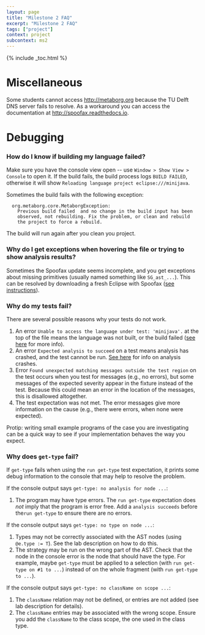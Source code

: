 ```yaml
---
layout: page
title: "Milestone 2 FAQ"
excerpt: "Milestone 2 FAQ"
tags: ["project"]
context: project
subcontext: ms2
---
```


{% include _toc.html %}

# Miscellaneous

Some students cannot access <http://metaborg.org> because the TU Delft DNS server fails to
resolve. As a workaround you can access the documentation at <http://spoofax.readthedocs.io>.

# Debugging

### How do I know if building my language failed?

Make sure you have the console view open -- use `Window > Show View > Console` to open it. If the
build fails, the build process logs `BUILD FAILED`, otherwise it will show `Reloading language
project eclipse:///minijava`.

Sometimes the build fails with the following exception:

```
  org.metaborg.core.MetaborgException:
    Previous build failed  and no change in the build input has been
    observed, not rebuilding. Fix the problem, or clean and rebuild
    the project to force a rebuild.
```

The build will run again after you clean you project.

### Why do I get exceptions when hovering the file or trying to show analysis results?

Sometimes the Spoofax update seems incomplete, and you get exceptions about missing primitives
(usually named something like `SG_ast_...`). This can be resolved by downloading a fresh Eclipse
with Spoofax ([see instructions](/documentation/spoofax.html#downloading)).

### Why do my tests fail?

There are several possible reasons why your tests do not work.

1. An error `Unable to access the language under test: 'minijava'.` at the top of the file means the
   language was not built, or the build failed ([see here](#build-failure) for more info).
1. An error `Expected analysis to succeed` on a test means analysis has crashed, and the test cannot
   be run. [See here](#build-failure) for info on analysis crashes.
1. Error `Found unexpected matching messages outside the test region` on the test occurs when you
   test for messages (e.g., no errors), but some messages of the expected severity appear in the
   fixture instead of the test. Because this could mean an error in the location of the messages,
   this is disallowed altogether.
1. The test expectation was not met. The error messages give more information on the cause (e.g.,
   there were errors, when none were expected).

Protip: writing small example programs of the case you are investigating can be a quick way to see
if your implementation behaves the way you expect.

### Why does `get-type` fail?

If `get-type` fails when using the `run get-type` test expectation, it prints some debug information
to the console that may help to resolve the problem.

If the console output says `get-type: no analysis for node ...`:

1. The program may have type errors. The `run get-type` expectation does _not_ imply that the program
   is error free. Add a `analysis succeeds` before the`run get-type` to ensure there are no errors.
   
If the console output says `get-type: no type on node ...`:

1. Types may not be correctly associated with the AST nodes (using `@e.type := T`). See the lab
   description on how to do this.
1. The strategy may be run on the wrong part of the AST. Check that the node in the console error is
   the node that should have the type. For example, maybe `get-type` must be applied to a selection
   (with `run get-type on #1 to ...`) instead of on the whole fragment (with `run get-type to ...`).

If the console output says `get-type: no className on scope ...`:

1. The `className` relation may not be defined, or entries are not added (see lab description for details).
1. The `className` entries may be associated with the wrong scope. Ensure you add the `className` to the
   class scope, the one used in the class type.
